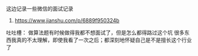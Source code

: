 这边记录一些微信的面试记录

1. https://www.jianshu.com/p/6889f950324b


吐吐槽：
做算法题有时候做得我都不想面试了，但是怎么都得路过这个坑
很多东西我真的不太理解，即使我看了一次之后；都深刻地怀疑自己是不是擅长这个行业了
